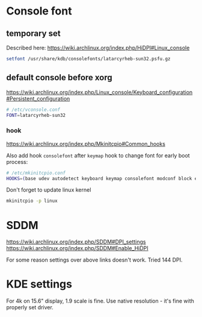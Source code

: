 # Console font

## temporary set

Described here: https://wiki.archlinux.org/index.php/HiDPI#Linux_console

```bash
setfont /usr/share/kdb/consolefonts/latarcyrheb-sun32.psfu.gz
```

## default console before xorg

https://wiki.archlinux.org/index.php/Linux_console/Keyboard_configuration#Persistent_configuration

```bash
# /etc/vconsole.conf
FONT=latarcyrheb-sun32
```

### hook
https://wiki.archlinux.org/index.php/Mkinitcpio#Common_hooks

Also add hook `consolefont` after `keymap` hook to change font for early boot process:

```bash
# /etc/mkinitcpio.conf
HOOKS=(base udev autodetect keyboard keymap consolefont modconf block encrypt lvm2 filesystems resume fsck)
```

Don't forget to update linux kernel
```bash
mkinitcpio -p linux
```

# SDDM
https://wiki.archlinux.org/index.php/SDDM#DPI_settings
https://wiki.archlinux.org/index.php/SDDM#Enable_HiDPI

For some reason settings over above links doesn't work. Tried 144 DPI.

# KDE settings

For 4k on 15.6" display, 1.9 scale is fine. Use native resolution - it's fine with properly set driver.


